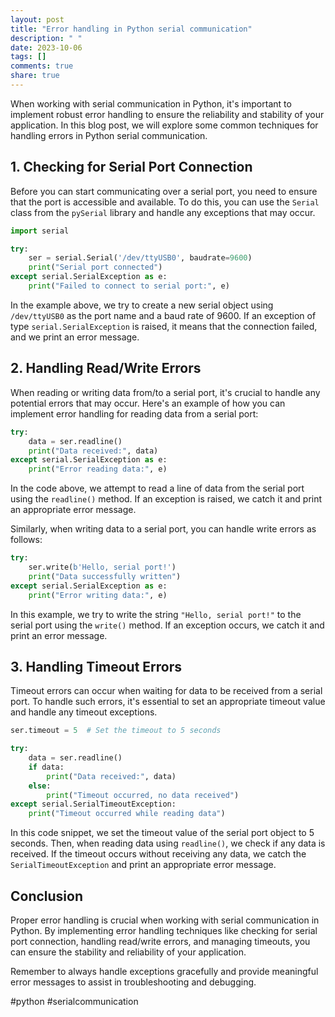 ```yaml
---
layout: post
title: "Error handling in Python serial communication"
description: " "
date: 2023-10-06
tags: []
comments: true
share: true
---
```


When working with serial communication in Python, it's important to implement robust error handling to ensure the reliability and stability of your application. In this blog post, we will explore some common techniques for handling errors in Python serial communication.

## 1. Checking for Serial Port Connection

Before you can start communicating over a serial port, you need to ensure that the port is accessible and available. To do this, you can use the `Serial` class from the `pySerial` library and handle any exceptions that may occur.

```python
import serial

try:
    ser = serial.Serial('/dev/ttyUSB0', baudrate=9600)
    print("Serial port connected")
except serial.SerialException as e:
    print("Failed to connect to serial port:", e)
```

In the example above, we try to create a new serial object using `/dev/ttyUSB0` as the port name and a baud rate of 9600. If an exception of type `serial.SerialException` is raised, it means that the connection failed, and we print an error message.

## 2. Handling Read/Write Errors

When reading or writing data from/to a serial port, it's crucial to handle any potential errors that may occur. Here's an example of how you can implement error handling for reading data from a serial port:

```python
try:
    data = ser.readline()
    print("Data received:", data)
except serial.SerialException as e:
    print("Error reading data:", e)
```

In the code above, we attempt to read a line of data from the serial port using the `readline()` method. If an exception is raised, we catch it and print an appropriate error message.

Similarly, when writing data to a serial port, you can handle write errors as follows:

```python
try:
    ser.write(b'Hello, serial port!')
    print("Data successfully written")
except serial.SerialException as e:
    print("Error writing data:", e)
```

In this example, we try to write the string `"Hello, serial port!"` to the serial port using the `write()` method. If an exception occurs, we catch it and print an error message.

## 3. Handling Timeout Errors

Timeout errors can occur when waiting for data to be received from a serial port. To handle such errors, it's essential to set an appropriate timeout value and handle any timeout exceptions.

```python
ser.timeout = 5  # Set the timeout to 5 seconds

try:
    data = ser.readline()
    if data:
        print("Data received:", data)
    else:
        print("Timeout occurred, no data received")
except serial.SerialTimeoutException:
    print("Timeout occurred while reading data")
```

In this code snippet, we set the timeout value of the serial port object to 5 seconds. Then, when reading data using `readline()`, we check if any data is received. If the timeout occurs without receiving any data, we catch the `SerialTimeoutException` and print an appropriate error message.

## Conclusion

Proper error handling is crucial when working with serial communication in Python. By implementing error handling techniques like checking for serial port connection, handling read/write errors, and managing timeouts, you can ensure the stability and reliability of your application.

Remember to always handle exceptions gracefully and provide meaningful error messages to assist in troubleshooting and debugging.

#python #serialcommunication